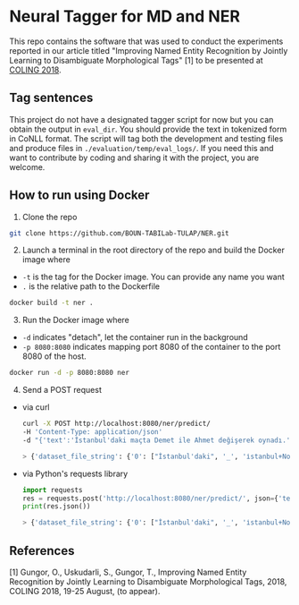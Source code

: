 
# Neural Tagger for MD and NER

This repo contains the software that was used to conduct the experiments reported
in our article titled "Improving Named Entity Recognition by Jointly Learning to 
Disambiguate Morphological Tags" [1] to be presented at [COLING 2018](http://coling2018.org).


## Tag sentences

This project do not have a designated tagger script for now but you can obtain the output in `eval_dir`. 
You should provide the text in tokenized form in CoNLL format. The script will tag both the development and 
testing files and produce files in `./evaluation/temp/eval_logs/`. If you need this and want to contribute by coding
 and sharing it with the project, you are welcome.

## How to run using Docker

1. Clone the repo
```bash
git clone https://github.com/BOUN-TABILab-TULAP/NER.git
```
2. Launch a terminal in the root directory of the repo and build the Docker image where
- `-t` is the tag for the Docker image. You can provide any name you want
- `.` is the relative path to the Dockerfile 
```bash
docker build -t ner .
```
3. Run the Docker image where
- `-d` indicates "detach", let the container run in the background
- `-p 8080:8080` indicates mapping port 8080 of the container to the port 8080 of the host.
```bash
docker run -d -p 8080:8080 ner
```
4. Send a POST request
- via curl
    ```bash
    curl -X POST http://localhost:8080/ner/predict/ 
   -H 'Content-Type: application/json' 
   -d "{'text':'İstanbul'daki maçta Demet ile Ahmet değişerek oynadı.'}"
   
   > {'dataset_file_string': {'0': ["İstanbul'daki", '_', 'i̇stanbul+Noun+Prop+A3sg+Pnon+Loc^DB+Adj+Rel', 'O'], '1': ['maçta', '_', 'maç+Noun+A3sg+Pnon+Loc', 'O'], '2': ['Demet', '_', 'demet+Noun+A3sg+Pnon+Nom', 'demet+Noun+Prop+A3sg+Pnon+Nom', 'O'], '3': ['ile', '_', 'il+Noun+A3sg+Pnon+Dat', 'ile+Conj', 'ile+Postp+PCNom', 'O'], '4': ['Ahmet', '_', 'ahmet+Noun+Prop+A3sg+Pnon+Nom', 'O'], '5': ['değişerek', '_', 'değ+Verb+Recip+Pos^DB+Adverb+ByDoingSo', 'değiş+Verb+Pos^DB+Adverb+ByDoingSo', 'O'], '6': ['oynadı', '_', 'oyna+Verb+Pos+Past+A3sg', 'O'], '7': ['.', '_', '.+Punc', 'O']}, 'tagger_output': {'0': ["İstanbul'daki", 'B-LOC'], '1': ['maçta', 'O'], '2': ['Demet', 'B-PER'], '3': ['ile', 'O'], '4': ['Ahmet', 'B-PER'], '5': ['değişerek', 'O'], '6': ['oynadı', 'O'], '7': ['.', 'O']}}
    ```
- via Python's requests library
    ```python
    import requests
    res = requests.post('http://localhost:8080/ner/predict/', json={'text':"İstanbul'daki maçta Demet ile Ahmet değişerek oynadı."})
    print(res.json())

    > {'dataset_file_string': {'0': ["İstanbul'daki", '_', 'i̇stanbul+Noun+Prop+A3sg+Pnon+Loc^DB+Adj+Rel', 'O'], '1': ['maçta', '_', 'maç+Noun+A3sg+Pnon+Loc', 'O'], '2': ['Demet', '_', 'demet+Noun+A3sg+Pnon+Nom', 'demet+Noun+Prop+A3sg+Pnon+Nom', 'O'], '3': ['ile', '_', 'il+Noun+A3sg+Pnon+Dat', 'ile+Conj', 'ile+Postp+PCNom', 'O'], '4': ['Ahmet', '_', 'ahmet+Noun+Prop+A3sg+Pnon+Nom', 'O'], '5': ['değişerek', '_', 'değ+Verb+Recip+Pos^DB+Adverb+ByDoingSo', 'değiş+Verb+Pos^DB+Adverb+ByDoingSo', 'O'], '6': ['oynadı', '_', 'oyna+Verb+Pos+Past+A3sg', 'O'], '7': ['.', '_', '.+Punc', 'O']}, 'tagger_output': {'0': ["İstanbul'daki", 'B-LOC'], '1': ['maçta', 'O'], '2': ['Demet', 'B-PER'], '3': ['ile', 'O'], '4': ['Ahmet', 'B-PER'], '5': ['değişerek', 'O'], '6': ['oynadı', 'O'], '7': ['.', 'O']}}
    ```

## References

[1] Gungor, O., Uskudarli, S., Gungor, T., Improving Named Entity Recognition by Jointly Learning to 
Disambiguate Morphological Tags, 2018, COLING 2018, 19-25 August, (to appear).

